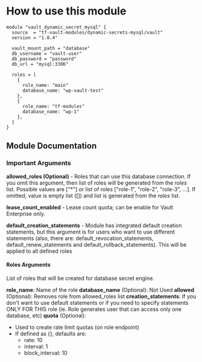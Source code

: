 # How to use this module

```hcl
module "vault_dynamic_secret_mysql" {
  source  = "tf-vault-modules/dynamic-secrets-mysql/vault"
  version = "1.0.4"

  vault_mount_path = "database"
  db_username = "vault-user"
  db_password = "password"
  db_url = "mysql:3306"

  roles = [
    {
      role_name: "main"
      database_name: "wp-vault-test"
    },
    {
      role_name: "tf-modules"
      database_name: "wp-1"
    },
  ]
}
```

## Module Documentation

### Important Arguments

**allowed_roles (Optional)** - Roles that can use this database connection. If you omit this argument, then list of roles will be generated from the *roles* list. Possible values are ["*"] or list of roles ["role-1", "role-2", "role-3", ...]. If omitted, value is empty list ([]) and list is generated from the *roles* list.

**lease_count_enabled** - Lease count quota; can be enable for Vault Enterprise only.

**default_creation_statements** - Module has integrated default creation statements, but this argument is for users who want to use different statements (also, there are: default_revocation_statements, default_renew_statements and default_rollback_statements). This will be applied to all defined roles

#### Roles Arguments

List of roles that will be created for database secret engine.

**role_name**: Name of the role
**database_name** (Optional): Not Used
**allowed** (Optional): Removes role from allowed_roles list
**creation_statements**: If you don't want to use default statements or if you need to specify statements ONLY FOR THIS role (ie. Role generates user that can access only one database, etc)
**quota** (Optional):

* Used to create rate limit quotas (on role endpoint)
* If defined as {}, defaults are:
  * rate: 10
  * interval: 1
  * block_interval: 10
